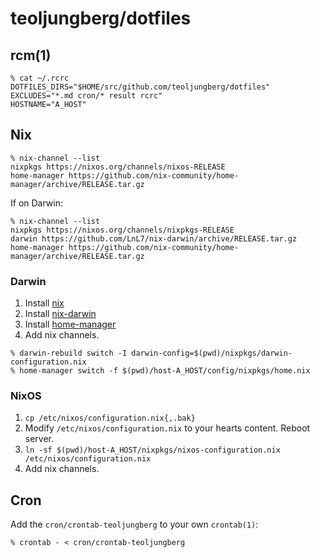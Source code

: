 # teoljungberg/dotfiles

## rcm(1)

```
% cat ~/.rcrc
DOTFILES_DIRS="$HOME/src/github.com/teoljungberg/dotfiles"
EXCLUDES="*.md cron/* result rcrc"
HOSTNAME="A_HOST"
```

## Nix

```
% nix-channel --list
nixpkgs https://nixos.org/channels/nixos-RELEASE
home-manager https://github.com/nix-community/home-manager/archive/RELEASE.tar.gz
```

If on Darwin:

```
% nix-channel --list
nixpkgs https://nixos.org/channels/nixpkgs-RELEASE
darwin https://github.com/LnL7/nix-darwin/archive/RELEASE.tar.gz
home-manager https://github.com/nix-community/home-manager/archive/RELEASE.tar.gz
```

### Darwin

1. Install [nix]
1. Install [nix-darwin]
1. Install [home-manager]
1. Add nix channels.

```
% darwin-rebuild switch -I darwin-config=$(pwd)/nixpkgs/darwin-configuration.nix
% home-manager switch -f $(pwd)/host-A_HOST/config/nixpkgs/home.nix
```

### NixOS

1. `cp /etc/nixos/configuration.nix{,.bak}`
1. Modify `/etc/nixos/configuration.nix` to your hearts content. Reboot server.
1. `ln -sf $(pwd)/host-A_HOST/nixpkgs/nixos-configuration.nix /etc/nixos/configuration.nix`
1. Add nix channels.

## Cron

Add the `cron/crontab-teoljungberg` to your own `crontab(1)`:

```
% crontab - < cron/crontab-teoljungberg
```

[nix]: https://nixos.org/manual/nix/stable/installation/installing-binary.html
[nix-darwin]: https://github.com/LnL7/nix-darwin
[home-manager]: https://github.com/nix-community/home-manager
[nixos-infect]: https://github.com/elitak/nixos-infect
